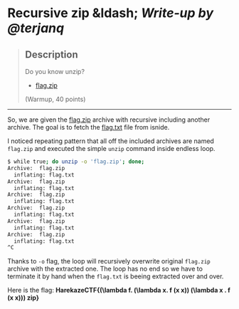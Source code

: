 # Recursive zip &ldash; *Write-up by @terjanq*

> Description
>---
> Do you know unzip?
> - [flag.zip]
>
> (Warmup, 40 points)  

____

So, we are given the [flag.zip] archive with recursive including another archive. The goal is to fetch the [flag.txt] file from isnide.  

I noticed repeating pattern that all off the included archives are named `flag.zip` and executed the simple `unzip` command inside endless loop.

```sh
$ while true; do unzip -o 'flag.zip'; done;
Archive:  flag.zip
  inflating: flag.txt                
Archive:  flag.zip
  inflating: flag.txt                
Archive:  flag.zip
  inflating: flag.txt                
Archive:  flag.zip
  inflating: flag.txt                
Archive:  flag.zip
  inflating: flag.txt                
Archive:  flag.zip
  inflating: flag.txt                
^C

```

Thanks to `-o` flag, the loop will recursively overwrite original `flag.zip` archive with the extracted one. The loop has no end so we have to terminate it by hand when the `flag.txt` is beeing extracted over and over.

Here is the flag: **HarekazeCTF{(\lambda f. (\lambda x. f (x x)) (\lambda x . f (x x))) zip}**





[flag.zip]: <./flag.zip>
[flag.txt]: <./flag.txt>
